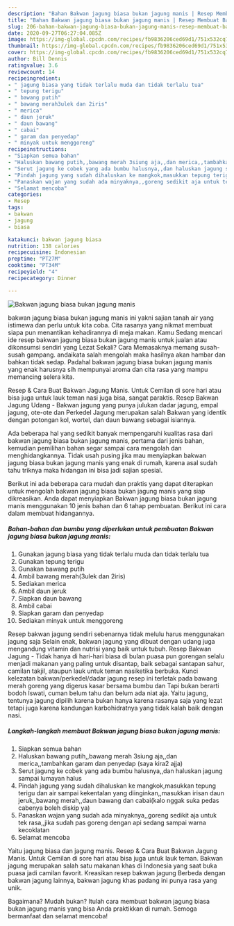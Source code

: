 ```yaml
---
description: "Bahan Bakwan jagung biasa bukan jagung manis | Resep Membuat Bakwan jagung biasa bukan jagung manis Yang Enak dan Simpel"
title: "Bahan Bakwan jagung biasa bukan jagung manis | Resep Membuat Bakwan jagung biasa bukan jagung manis Yang Enak dan Simpel"
slug: 206-bahan-bakwan-jagung-biasa-bukan-jagung-manis-resep-membuat-bakwan-jagung-biasa-bukan-jagung-manis-yang-enak-dan-simpel
date: 2020-09-27T06:27:04.085Z
image: https://img-global.cpcdn.com/recipes/fb9836206ced69d1/751x532cq70/bakwan-jagung-biasa-bukan-jagung-manis-foto-resep-utama.jpg
thumbnail: https://img-global.cpcdn.com/recipes/fb9836206ced69d1/751x532cq70/bakwan-jagung-biasa-bukan-jagung-manis-foto-resep-utama.jpg
cover: https://img-global.cpcdn.com/recipes/fb9836206ced69d1/751x532cq70/bakwan-jagung-biasa-bukan-jagung-manis-foto-resep-utama.jpg
author: Bill Dennis
ratingvalue: 3.6
reviewcount: 14
recipeingredient:
- " jagung biasa yang tidak terlalu muda dan tidak terlalu tua"
- " tepung terigu"
- " bawang putih"
- " bawang merah3ulek dan 2iris"
- " merica"
- " daun jeruk"
- " daun bawang"
- " cabai"
- " garam dan penyedap"
- " minyak untuk menggoreng"
recipeinstructions:
- "Siapkan semua bahan"
- "Haluskan bawang putih,,bawang merah 3siung aja,,dan merica,,tambahkan garam dan penyedap (saya kira2 ajja)"
- "Serut jagung ke cobek yang ada bumbu halusnya,,dan haluskan jagung sampai lumayan halus"
- "Pindah jagung yang sudah dihaluskan ke mangkok,masukkan tepung terigu dan air sampai kekentalan yang diinginkan,,masukkan irisan daun jeruk,,bawang merah,,daun bawang dan cabai(kalo nggak suka pedas cabenya boleh diskip ya)"
- "Panaskan wajan yang sudah ada minyaknya,,goreng sedikit aja untuk tek rasa,,jika sudah pas goreng dengan api sedang sampai warna kecoklatan"
- "Selamat mencoba"
categories:
- Resep
tags:
- bakwan
- jagung
- biasa

katakunci: bakwan jagung biasa 
nutrition: 138 calories
recipecuisine: Indonesian
preptime: "PT27M"
cooktime: "PT34M"
recipeyield: "4"
recipecategory: Dinner

---
```



![Bakwan jagung biasa bukan jagung manis](https://img-global.cpcdn.com/recipes/fb9836206ced69d1/751x532cq70/bakwan-jagung-biasa-bukan-jagung-manis-foto-resep-utama.jpg)


bakwan jagung biasa bukan jagung manis ini yakni sajian tanah air yang istimewa dan perlu untuk kita coba. Cita rasanya yang nikmat membuat siapa pun menantikan kehadirannya di meja makan.
Kamu Sedang mencari ide resep bakwan jagung biasa bukan jagung manis untuk jualan atau dikonsumsi sendiri yang Lezat Sekali? Cara Memasaknya memang susah-susah gampang. andaikata salah mengolah maka hasilnya akan hambar dan bahkan tidak sedap. Padahal bakwan jagung biasa bukan jagung manis yang enak harusnya sih mempunyai aroma dan cita rasa yang mampu memancing selera kita.

Resep &amp; Cara Buat Bakwan Jagung Manis. Untuk Cemilan di sore hari atau bisa juga untuk lauk teman nasi juga bisa, sangat paraktis. Resep Bakwan Jagung Udang - Bakwan jagung yang punya julukan dadar jagung, empal jagung, ote-ote dan Perkedel Jagung merupakan salah Bakwan yang identik dengan potongan kol, wortel, dan daun bawang sebagai isiannya.

Ada beberapa hal yang sedikit banyak mempengaruhi kualitas rasa dari bakwan jagung biasa bukan jagung manis, pertama dari jenis bahan, kemudian pemilihan bahan segar sampai cara mengolah dan menghidangkannya. Tidak usah pusing jika mau menyiapkan bakwan jagung biasa bukan jagung manis yang enak di rumah, karena asal sudah tahu triknya maka hidangan ini bisa jadi sajian spesial.


Berikut ini ada beberapa cara mudah dan praktis yang dapat diterapkan untuk mengolah bakwan jagung biasa bukan jagung manis yang siap dikreasikan. Anda dapat menyiapkan Bakwan jagung biasa bukan jagung manis menggunakan 10 jenis bahan dan 6 tahap pembuatan. Berikut ini cara dalam membuat hidangannya.

<!--inarticleads1-->

##### Bahan-bahan dan bumbu yang diperlukan untuk pembuatan Bakwan jagung biasa bukan jagung manis:

1. Gunakan  jagung biasa yang tidak terlalu muda dan tidak terlalu tua
1. Gunakan  tepung terigu
1. Gunakan  bawang putih
1. Ambil  bawang merah(3ulek dan 2iris)
1. Sediakan  merica
1. Ambil  daun jeruk
1. Siapkan  daun bawang
1. Ambil  cabai
1. Siapkan  garam dan penyedap
1. Sediakan  minyak untuk menggoreng


Resep bakwan jagung sendiri sebenarnya tidak melulu harus menggunakan jagung saja Selain enak, bakwan jagung yang dibuat dengan udang juga mengandung vitamin dan nutrisi yang baik untuk tubuh. Resep Bakwan Jagung - Tidak hanya di hari-hari biasa di bulan puasa pun gorengan selalu menjadi makanan yang paling untuk disantap, baik sebagai santapan sahur, camilan takjil, ataupun lauk untuk teman nasiketika berbuka. Kunci kelezatan bakwan/perkedel/dadar jagung resep ini terletak pada bawang merah goreng yang digerus kasar bersama bumbu dan Tapi bukan berarti bodoh Iswati, cuman belum tahu dan belum ada niat aja. Yaitu jagung, tentunya jagung dipilih karena bukan hanya karena rasanya saja yang lezat tetapi juga karena kandungan karbohidratnya yang tidak kalah baik dengan nasi. 

<!--inarticleads2-->

##### Langkah-langkah membuat Bakwan jagung biasa bukan jagung manis:

1. Siapkan semua bahan
1. Haluskan bawang putih,,bawang merah 3siung aja,,dan merica,,tambahkan garam dan penyedap (saya kira2 ajja)
1. Serut jagung ke cobek yang ada bumbu halusnya,,dan haluskan jagung sampai lumayan halus
1. Pindah jagung yang sudah dihaluskan ke mangkok,masukkan tepung terigu dan air sampai kekentalan yang diinginkan,,masukkan irisan daun jeruk,,bawang merah,,daun bawang dan cabai(kalo nggak suka pedas cabenya boleh diskip ya)
1. Panaskan wajan yang sudah ada minyaknya,,goreng sedikit aja untuk tek rasa,,jika sudah pas goreng dengan api sedang sampai warna kecoklatan
1. Selamat mencoba


Yaitu jagung biasa dan jagung manis. Resep &amp; Cara Buat Bakwan Jagung Manis. Untuk Cemilan di sore hari atau bisa juga untuk lauk teman. Bakwan jagung merupakan salah satu makanan khas di Indonesia yang saat buka puasa jadi camilan favorit. Kreasikan resep bakwan jagung Berbeda dengan bakwan jagung lainnya, bakwan jagung khas padang ini punya rasa yang unik. 

Bagaimana? Mudah bukan? Itulah cara membuat bakwan jagung biasa bukan jagung manis yang bisa Anda praktikkan di rumah. Semoga bermanfaat dan selamat mencoba!
